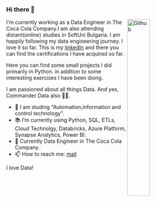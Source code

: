 ### Hi there 👋

<img width="35%" align="right" alt="Github" src="https://user-images.githubusercontent.com/48678280/88862734-4903af80-d201-11ea-968b-9c939d88a37c.gif" />

I'm currently working as a Data Engineer in The Coca Cola Company.I am also attending distant(<i>online</i>) studies in SoftUni Bulgaria. I am happily following my data engineering journey. I love it so far. This is my [linkedIn](https://www.linkedin.com/in/anton-kostov-807a96136) and there you can find the certifications I have acquired so far.

Here you can find some small projects I did primarily in Python. in addition to some interesting exercises I have been doing.

I am passioned about all things Data. And yes, Commander Data also 🖖🏻.



- 🔭 I am studing "Automation,information and control technology".
- 📚 I’m currently using Python, SQL, ETLs, Cloud Technolgy, Databricks, Azure Platform, Synapse Analytics, Power BI.
- 👯 Currently Data Engineer in The Coca Cola Company. 
- 📫 How to reach me: [mail](mailto:anton_kostov@protonmail.com)


I love Data!
